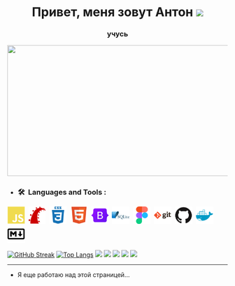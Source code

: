 <h1 align="center">Привет, меня зовут Антон </a> 
<img src="https://github.com/blackcater/blackcater/raw/main/images/Hi.gif" height="32"/></h1>
<h3 align="center"> учусь </h3>


<div align="center">
  <img height="300" width="600" src="https://github.com/kasalava/kasalava/blob/main/dance-tom-loki.gif"  />
</div>

###

- ### 🛠 &nbsp;Languages and Tools :
<p>
<img src="https://github.com/devicons/devicon/blob/master/icons/javascript/javascript-plain.svg" title="Javascript" **alt="Javascript" width="40" height="40"/>&nbsp;
<img src="https://github.com/devicons/devicon/blob/master/icons/rails/rails-plain.svg" title="Ruby on Rails" **alt="Ruby on Rails" width="40" height="40"/>&nbsp;  
<img src="https://github.com/devicons/devicon/blob/master/icons/css3/css3-plain-wordmark.svg"  title="CSS3" alt="CSS" width="40" height="40"/>&nbsp;
<img src="https://github.com/devicons/devicon/blob/master/icons/html5/html5-original.svg" title="HTML5" alt="HTML" width="40" height="40"/>&nbsp;
<img src="https://github.com/devicons/devicon/blob/master/icons/bootstrap/bootstrap-original.svg" title="bootstrap" alt="bootstrap" width="40" height="40"/>&nbsp;  
<img src="https://github.com/devicons/devicon/blob/master/icons/sqlite/sqlite-original-wordmark.svg" title="sqlite"  alt="sqlite" width="40" height="40"/>&nbsp;
<img src="https://github.com/devicons/devicon/blob/master/icons/figma/figma-original.svg" title="figma" alt="figma" width="40" height="40"/>&nbsp;   
<img src="https://github.com/devicons/devicon/blob/master/icons/git/git-original-wordmark.svg" title="Git" **alt="Git" width="40" height="40"/>&nbsp;
<img src="https://github.com/devicons/devicon/blob/master/icons/github/github-original.svg" title="Github" **alt="Github" width="40" height="40"/>&nbsp;
<img src="https://github.com/devicons/devicon/blob/master/icons/docker/docker-plain.svg" title="Docker" **alt="Docker" width="40" height="40"/>&nbsp;
<img src="https://github.com/devicons/devicon/blob/master/icons/markdown/markdown-original.svg" title="markdown" **alt="markdown" width="40" height="40"/>&nbsp;
  
</p>

[![GitHub Streak](https://streak-stats.demolab.com/?user=kasalava)](https://git.io/streak-stats)
[![Top Langs](https://github-readme-stats.vercel.app/api/top-langs/?username=kasalava)](https://github.com/anuraghazra/github-readme-stats)
![](https://github-profile-summary-cards.vercel.app/api/cards/profile-details?username=kasalava&theme=solarized_dark)
![](https://github-profile-summary-cards.vercel.app/api/cards/most-commit-language?username=kasalava&theme=solarized_dark)
![](https://github-profile-summary-cards.vercel.app/api/cards/repos-per-language?username=kasalava&theme=solarized_dark)
![](https://github-profile-summary-cards.vercel.app/api/cards/stats?username=kasalava&theme=solarized_dark)
![](https://github-profile-summary-cards.vercel.app/api/cards/productive-time?username=kasalava&theme=solarized_dark)

---
-  Я еще работаю над этой страницей...


 


